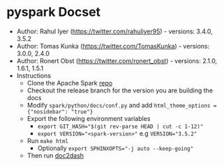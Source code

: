 pyspark Docset
==============

* Author: Rahul Iyer (https://twitter.com/rahuliyer95) - versions: 3.4.0, 3.5.2
* Author: Tomas Kunka (https://twitter.com/TomasKunka) - versions: 3.0.0, 2.4.0
* Author: Ronert Obst (https://twitter.com/ronert_obst) - versions: 2.1.0, 1.6.1, 1.5.1
* Instructions
  * Clone the Apache Spark [repo](https://github.com/apache/spark)
  * Checkout the release branch for the version you are building the docs
  * Modify `spark/python/docs/conf.py` and add `html_theme_options = {"nosidebar": "true"}`
  * Export the following environment variables
    * `export GIT_HASH="$(git rev-parse HEAD | cut -c 1-12)"`
    * `export VERSION="<spark-version>"` e.g `VERSION="3.5.2"`
  * Run `make html`
    * Optionally `export SPHINXOPTS="-j auto --keep-going"`
  * Then run [doc2dash](https://github.com/hynek/doc2dash)
